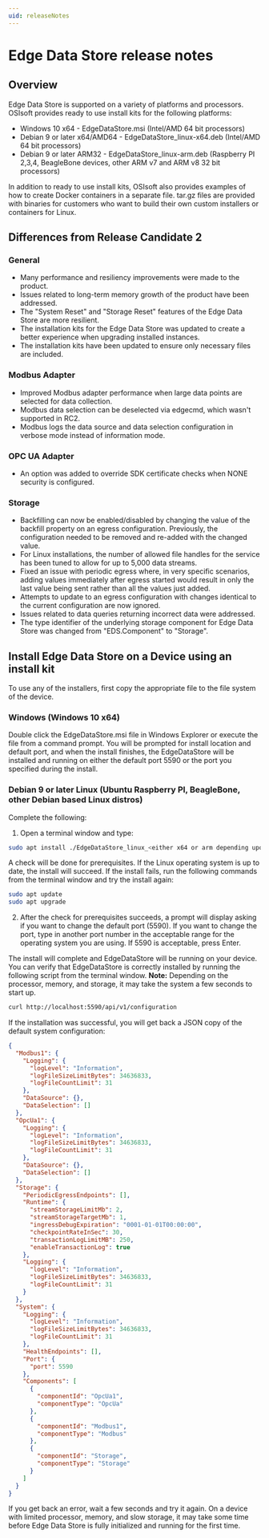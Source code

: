 ```yaml
---
uid: releaseNotes
---
```


# Edge Data Store release notes

## Overview

Edge Data Store is supported on a variety of platforms and processors. OSIsoft provides ready to use install kits for the following platforms:

* Windows 10 x64 - EdgeDataStore.msi (Intel/AMD 64 bit processors)
* Debian 9 or later x64/AMD64 - EdgeDataStore_linux-x64.deb (Intel/AMD 64 bit processors)
* Debian 9 or later ARM32 - EdgeDataStore_linux-arm.deb (Raspberry PI 2,3,4, BeagleBone devices, other ARM v7 and ARM v8 32 bit processors)

In addition to ready to use install kits, OSIsoft also provides examples of how to create Docker containers in a separate file. tar.gz files are provided with binaries for customers who want to build their own custom installers or containers for Linux.

## Differences from Release Candidate 2

### General

* Many performance and resiliency improvements were made to the product.
* Issues related to long-term memory growth of the product have been addressed.
* The "System Reset" and "Storage Reset" features of the Edge Data Store are more resilient.
* The installation kits for the Edge Data Store was updated to create a better experience when upgrading installed instances.
* The installation kits have been updated to ensure only necessary files are included. 

### Modbus Adapter

*	Improved Modbus adapter performance when large data points are selected for data collection.
* Modbus data selection can be deselected via edgecmd, which wasn't supported in RC2.
* Modbus logs the data source and data selection configuration in verbose mode instead of information mode.

### OPC UA Adapter

* An option was added to override SDK certificate checks when NONE security is configured.

### Storage

* Backfilling can now be enabled/disabled by changing the value of the backfill property on an egress configuration. Previously, the configuration needed to be removed and re-added with the changed value. 
* For Linux installations, the number of allowed file handles for the service has been tuned to allow for up to 5,000 data streams.
* Fixed an issue with periodic egress where, in very specific scenarios, adding values immediately after egress started would result in only the last value being sent rather than all the values just added. 
* Attempts to update to an egress configuration with changes identical to the current configuration are now ignored.
* Issues related to data queries returning incorrect data were addressed.
* The type identifier of the underlying storage component for Edge Data Store was changed from "EDS.Component" to "Storage".

## Install Edge Data Store on a Device using an install kit

To use any of the installers, first copy the appropriate file to the file system of the device.

### Windows (Windows 10 x64)

Double click the EdgeDataStore.msi file in Windows Explorer or execute the file from a command prompt. You will be prompted for install location and default port, and when the install finishes, the EdgeDataStore will be installed and running on either the default port 5590 or the port you specified during the install.

### Debian 9 or later Linux (Ubuntu  Raspberry PI, BeagleBone, other Debian based Linux distros)

Complete the following:

1. Open a terminal window and type:

```bash
sudo apt install ./EdgeDataStore_linux_<either x64 or arm depending upon processor>.deb
```

A check will be done for prerequisites. If the Linux operating system is up to date, the install will succeed. If the install fails, run the following commands from the terminal window and try the install again:

```bash
sudo apt update
sudo apt upgrade
```

2. After the check for prerequisites succeeds, a prompt will display asking if you want to change the default port (5590). If you want to change the port, type in another port number in the acceptable range for the operating system you are using. If 5590 is acceptable, press Enter.

The install will complete and EdgeDataStore will be running on your device. You can verify that EdgeDataStore is correctly installed by running the following script from the terminal window. **Note:** Depending on the processor, memory, and storage, it may take the system a few seconds to start up.

```bash
curl http://localhost:5590/api/v1/configuration
```

If the installation was successful, you will get back a JSON copy of the default system configuration:

```json
{
  "Modbus1": {
    "Logging": {
      "logLevel": "Information",
      "logFileSizeLimitBytes": 34636833,
      "logFileCountLimit": 31
    },
    "DataSource": {},
    "DataSelection": []
  },
  "OpcUa1": {
    "Logging": {
      "logLevel": "Information",
      "logFileSizeLimitBytes": 34636833,
      "logFileCountLimit": 31
    },
    "DataSource": {},
    "DataSelection": []
  },
  "Storage": {
    "PeriodicEgressEndpoints": [],
    "Runtime": {
      "streamStorageLimitMb": 2,
      "streamStorageTargetMb": 1,
      "ingressDebugExpiration": "0001-01-01T00:00:00",
      "checkpointRateInSec": 30,
      "transactionLogLimitMB": 250,
      "enableTransactionLog": true
    },
    "Logging": {
      "logLevel": "Information",
      "logFileSizeLimitBytes": 34636833,
      "logFileCountLimit": 31
    }
  },
  "System": {
    "Logging": {
      "logLevel": "Information",
      "logFileSizeLimitBytes": 34636833,
      "logFileCountLimit": 31
    },
    "HealthEndpoints": [],
    "Port": {
      "port": 5590
    },
    "Components": [
      {
        "componentId": "OpcUa1",
        "componentType": "OpcUa"
      },
      {
        "componentId": "Modbus1",
        "componentType": "Modbus"
      },
      {
        "componentId": "Storage",
        "componentType": "Storage"
      }
    ]
  }
}
```

If you get back an error, wait a few seconds and try it again. On a device with limited processor, memory, and slow storage, it may take some time before Edge Data Store is fully initialized and running for the first time.
